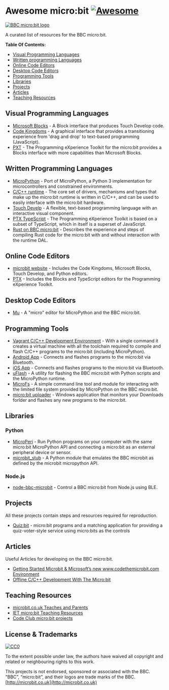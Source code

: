 # Awesome micro:bit [![Awesome](https://cdn.rawgit.com/sindresorhus/awesome/d7305f38d29fed78fa85652e3a63e154dd8e8829/media/badge.svg)](https://github.com/sindresorhus/awesome)

[![BBC micro:bit logo](https://az742082.vo.msecnd.net/pub/juslkhnu)](https://www.microbit.co.uk)

A curated list of resources for the BBC micro:bit.

**Table Of Contents:**

- [Visual Programming Languages](#visual-programming-languages)
- [Written programming Languages](#written-programming-languages)
- [Online Code Editors](#online-code-editors)
- [Desktop Code Editors](#desktop-code-editors)
- [Programming Tools](#programming-tools)
- [Libraries](#libraries)
- [Projects](#projects)
- [Articles](#articles)
- [Teaching Resources](#teaching-resources)


## Visual Programming Languages

- [Microsoft Blocks](https://www.microbit.co.uk/create-code) - A Block interface that produces Touch Develop code.
- [Code Kingdoms](https://www.microbit.co.uk/create-code) - A graphical interface that provides a transitioning experience from 'drag and drop' to text-based programming (JavaScript).
- [PXT](https://codethemicrobit.com) - The Programming eXperience Toolkit for the micro:bit provides a Blocks interface with more capabilities than Microsoft Blocks.


## Written Programming Languages

- [MicroPython](http://microbit-micropython.readthedocs.io) - Port of MicroPython, a Python 3 implementation for microcontrollers and constrained environments.
- [C/C++ runtime](https://lancaster-university.github.io/microbit-docs) - The core set of drivers, mechanisms and types that make up the micro:bit runtime is written in C/C++, and can be used to easily interface with the micro:bit hardware.
- [Touch Develp](https://www.microbit.co.uk/create-code) - A flexible, text-based programming language with an interactive visual component.
- [PTX TypeScript](https://codethemicrobit.com) - The Programming eXperience Toolkit is based on a subset of TypeScript, which in itself is a superset of JavaScript. 
- [Rust on BBC micro:bit](https://github.com/SimonSapin/rust-on-bbc-microbit) - Describes the experience and steps of compiling Rust code for the micro:bit with and without interaction with the runtime DAL. 


## Online Code Editors

- [microbit website](https://www.microbit.co.uk) - Includes the Code Kingdoms, Microsoft Blocks, Touch Develop, and Python editors.
- [PTX](https://codethemicrobit.com) - Includes the Blocks and TypeScript editors for the Programming eXperience Toolkit.


## Desktop Code Editors

- [Mu](http://codewith.mu) - A "micro" editor for MicroPython and the BBC micro:bit. 


## Programming Tools

- [Vagrant C/C++ Development Environment](https://github.com/carlosperate/microbit-dev-env) - With a single command it creates a virtual machine with all the toolchain required to compile and flash C/C++ programs to the micro:bit (including  MicroPython).
- [Android App](https://play.google.com/store/apps/details?id=com.samsung.microbit) - Connects and flashes programs to the micro:bit via Bluetooth.
- [iOS App](https://itunes.apple.com/gb/app/micro-bit/id1092687276) - Connects and flashes programs to the micro:bit via Bluetooth.
- [uFlash](https://github.com/ntoll/uflash/) - A utility for flashing the BBC micro:bit with Python scripts and the MicroPython runtime.
- [MicroFs](https://github.com/ntoll/microfs) - A simple command line tool and module for interacting with the limited file system provided by MicroPython on the BBC micro:bit.
- [micro:bit uploader](https://www.touchdevelop.com/microbituploader) - Windows application that monitors your Downloads forlder and flashes any new programs to the micro:bit. 


## Libraries

### Python

- [MicroPeri](https://github.com/JoeGlancy/microperi) - Run Python programs on your computer with the same micro:bit MicroPython API and connecting a micro:bit as an external peripheral device or sensor.
- [microbit_stub](https://github.com/casnortheast/microbit_stub) - A Python module that emulates the BBC microbit as defined by the microbit micropython API.


### Node.js

- [node-bbc-microbit](https://github.com/sandeepmistry/node-bbc-microbit) - Control a BBC micro:bit from Node.js using BLE.


## Projects

All these projects contain steps and resources required for reproduction.

- [Quiz:bit](https://github.com/lancaster-university/quiz-bit) - micro:bit programs and a matching application for providing a quiz-voter-style service using micro:bits as the controls


## Articles

Useful Articles for developing on the BBC micro:bit.

- [Getting Started Microbit & Microsoft’s new www.codethemicrobit.com Environment](https://blogs.msdn.microsoft.com/uk_faculty_connection/2016/08/01/getting-started-microbit-microsofts-new-www-codethemicrobit-com-environment/)
- [Offline C/C++ Development With The Micro:bit](http://www.i-programmer.info/programming/hardware/9654-offline-cc-development-with-the-microbit-.html)


## Teaching Resources

- [microbit.co.uk Teaches and Parents](https://www.microbit.co.uk/teachers-and-parents)
- [IET micro:bit Teaching Resources](http://faraday.theiet.org/stem-activity-days/bbc-microbit/resources/index.cfm)
- [Code Club micro:bit projects](https://www.codeclubprojects.org/en-GB/microbit/)


## License & Trademarks

[![CC0](http://mirrors.creativecommons.org/presskit/buttons/88x31/svg/cc-zero.svg)](https://creativecommons.org/publicdomain/zero/1.0/)

To the extent possible under law, the authors have waived all copyright and related or neighbouring rights to this work.


This projects is not endorsed, sponsored or associated with the BBC. "BBC”, “micro:bit”, and their logos are trade marks of the BBC. [http://microbit.co.uk](http://microbit.co.uk)

